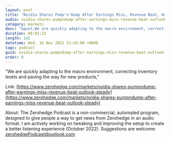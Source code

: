 ```yaml
---
layout: post
title: "Nvidia Shares Pump'n'Dump After Earnings Miss, Revenue Beat, Outlook Steady"
audio: nvidia-shares-pumpndump-after-earnings-miss-revenue-beat-outlook-steady-0
category: markets
desc: "&quot;We are quickly adapting to the macro environment, correcting inventory levels and paving the way for new products,&quot;"
duration: 00:02:22
length: 142
datetime: Wed, 16 Nov 2022 21:43:00 +0000
tags: podcast
guid: nvidia-shares-pumpndump-after-earnings-miss-revenue-beat-outlook-steady-0
order: 0
---
```

&quot;We are quickly adapting to the macro environment, correcting inventory levels and paving the way for new products,&quot;

Link: [https://www.zerohedge.com/markets/nvidia-shares-pumpndump-after-earnings-miss-revenue-beat-outlook-steady](https://www.zerohedge.com/markets/nvidia-shares-pumpndump-after-earnings-miss-revenue-beat-outlook-steady)

About: The Zerohedge Podcast is a non-commercial, automated program, designed to give people a way to get news from Zerohedge in an audio format.  I am actively working on tweaking and improving the setup to create a better listening experience (October 2022).  Suggestions are welcome: [zerohedgePodcast@outlook.com](mailto:zerohedgePodcast@outlook.com)